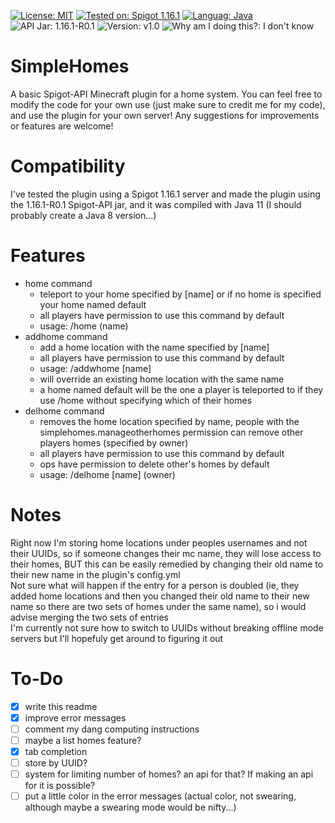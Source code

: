 [![License: MIT](https://img.shields.io/badge/License-MIT-brightgreen.svg)](https://opensource.org/licenses/MIT) [![Tested on: Spigot 1.16.1](https://img.shields.io/badge/Tested%20on-Spigot%201.16.1-yellow.svg?logo=minecraft)](https://www.spigotmc.org/) [![Languag: Java](https://img.shields.io/badge/Language-Java-red?logo=java)](https://www.java.com/en/) ![API Jar: 1.16.1-R0.1](https://img.shields.io/badge/API%20Jar-1.16.1--R0.1-blueviolet) ![Version: v1.0](https://img.shields.io/badge/Version-v1.0-blue) ![Why am I doing this?: I don't know](https://img.shields.io/badge/Why%20am%20I%20making%20these%3F-I%20don't%20know-lightgrey)
# SimpleHomes
A basic Spigot-API Minecraft plugin for a home system.
You can feel free to modify the code for your own use (just make sure to credit me for my code), and use the plugin for your own server!
Any suggestions for improvements or features are welcome!
# Compatibility
I've tested the plugin using a Spigot 1.16.1 server and made the plugin using the 1.16.1-R0.1 Spigot-API jar, and it was compiled with Java 11 (I should probably create a Java 8 version...)
# Features
- home command
  - teleport to your home specified by \[name\] or if no home is specified your home named default
  - all players have permission to use this command by default
  - usage: /home (name)
- addhome command
  - add a home location with the name specified by \[name\]
  - all players have permission to use this command by default
  - usage: /addwhome \[name\]
  - will override an existing home location with the same name
  - a home named default will be the one a player is teleported to if they use /home without specifying which of their homes
- delhome command
  - removes the home location specified by name, people with the simplehomes.manageotherhomes permission can remove other players homes (specified by owner)
  - all players have permission to use this command by default
  - ops have permission to delete other's homes by default
  - usage: /delhome \[name\] (owner)
# Notes
Right now I'm storing home locations under peoples usernames and not their UUIDs, so if someone changes their mc name, they will lose access to their homes, BUT this can be easily remedied by changing their old name to their new name in the plugin's config.yml\
Not sure what will happen if the entry for a person is doubled (ie, they added home locations and then you changed their old name to their new name so there are two sets of homes under the same name), so i would advise merging the two sets of entries\
I'm currently not sure how to switch to UUIDs without breaking offline mode servers but I'll hopefuly get around to figuring it out
# To-Do
- [x] write this readme
- [x] improve error messages
- [ ] comment my dang computing instructions
- [ ] maybe a list homes feature?
- [x] tab completion
- [ ] store by UUID?
- [ ] system for limiting number of homes? an api for that? If making an api for it is possible?
- [ ] put a little color in the error messages (actual color, not swearing, although maybe a swearing mode would be nifty...)
